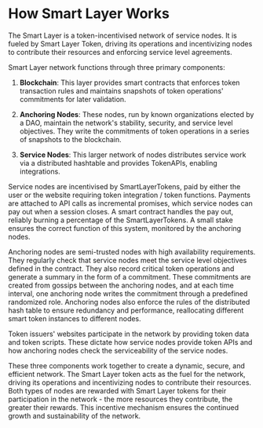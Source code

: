 # How Smart Layer Works

The Smart Layer is a token-incentivised network of service nodes. It is fueled by Smart Layer Token, driving its operations and incentivizing nodes to contribute their resources and enforcing service level agreements. 

Smart Layer network functions through three primary components:

1. **Blockchain**: This layer provides smart contracts that enforces token transaction rules and maintains snapshots of token operations' commitments for later validation.

2. **Anchoring Nodes**: These nodes, run by known organizations elected by a DAO, maintain the network's stability, security, and service level objectives. They write the commitments of token operations in a series of snapshots to the blockchain.

3. **Service Nodes**: This larger network of nodes distributes service work via a distributed hashtable and provides TokenAPIs, enabling integrations.

Service nodes are incentivised by SmartLayerTokens, paid by either the user or the website requiring token integration / token functions. Payments are attached to API calls as incremental promises, which service nodes can pay out when a session closes. A smart contract handles the pay out, reliably burning a percentage of the SmartLayerTokens. A small stake ensures the correct function of this system, monitored by the anchoring nodes.

Anchoring nodes are semi-trusted nodes with high availability requirements. They regularly check that service nodes meet the service level objectives defined in the contract. They also record critical token operations and generate a summary in the form of a commitment. These commitments are created from gossips between the anchoring nodes, and at each time interval, one anchoring node writes the commitment through a predefined randomized role. Anchoring nodes also enforce the rules of the distributed hash table to ensure redundancy and performance, reallocating different smart token instances to different nodes.

Token issuers' websites participate in the network by providing token data and token scripts. These dictate how service nodes provide token APIs and how anchoring nodes check the serviceability of the service nodes.

These three components work together to create a dynamic, secure, and efficient network. The Smart Layer token acts as the fuel for the network, driving its operations and incentivizing nodes to contribute their resources. Both types of nodes are rewarded with Smart Layer tokens for their participation in the network - the more resources they contribute, the greater their rewards. This incentive mechanism ensures the continued growth and sustainability of the network.
